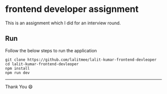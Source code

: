 # frontend developer assignment

This is an assignment which I did for an interview round.

## Run

Follow the below steps to run the application

```
git clone https://github.com/lalitmee/lalit-kumar-frontend-devleoper
cd lalit-kumar-frontend-devleoper
npm install
npm run dev
```

---

Thank You 😄
